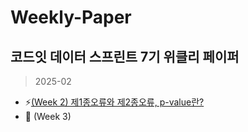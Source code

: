 # Weekly-Paper
## 코드잇 데이터 스프린트 7기 위클리 페이퍼
> 2025-02
+ :zap:[(Week 2) 제1종오류와 제2종오류, p-value란?](https://github.com/bettertospeak/Weekly-Paper/blob/main/Weekly/week-2)
+ :frog: (Week 3)
